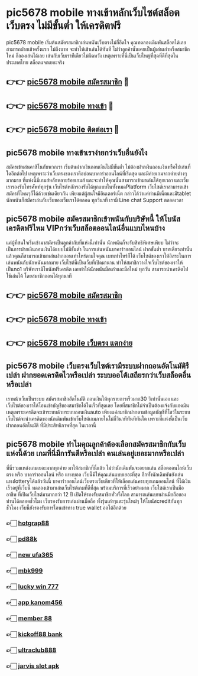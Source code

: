 # pic5678 mobile ทางเข้าหลักเว็บไซต์สล็อตเว็บตรง ไม่มีขั้นต่ำ ให้เครดิตฟรี

pic5678 mobile เริ่มต้นสมัครสมาชิกเล่นพนันเว็บตรงไม่กี่อึดใจ คุณทดลองเดิมพันสล็อตได้เลยสามารถฝากเข้าครั้งแรก ไม่ถึงบาท จะทำให้เข้าเล่นได้ทันที ไม่ว่าลูกค้านั้นเคยเป็นผู้เล่นเก่าหรือสมาชิกใหม่ ก็ลองเล่นได้เลย เล่นกับเว็บเราทีเดียวไม่ผิดหวัง เหตุเพราะที่นี่เป็นเว็บใหญ่ที่สุดที่ดีที่สุดในประเทศไทย สล็อตแจกเยอะจริง

## 👉👉 [pic5678 mobile สมัครสมาชิก](https://bit.ly/3Ckzg5n) 🎰
## 👉👉 [pic5678 mobile ทางเข้า](https://bit.ly/3Ckzg5n) 🎰
## 👉👉 [pic5678 mobile ติดต่อเรา](https://bit.ly/3Ckzg5n) 🎰

## pic5678 mobile ทางเข้าเราง่ายกว่าเว็บอื่นยังไง
สมัครเข้าเล่นคาสิโนกับพวกเรา เริ่มต้นฝากเงินถอนเงินไม่มีขั้นต่ำ ไม่ต้องฝากเงินถอนเงินหรือไปเล่นที่ใดอีกต่อไป เหตุเพราะว่าเว็บตรงของเราคือบ่อนบาคาร่าออนไลน์ที่เริ่ดสุด และมีค่ายเกมจากค่ายต่างๆมากมาย ที่แห่งนี้มีเกมส์หลักหลายร้อยเกมส์ และจะทำให้คุณนั้นสามารถเข้ามาเล่นได้ทุกเวลา และเว็บเรารองรับโทรศัพท์ทุกรุ่น เว็บไซต์หลักรองรับได้ทุกแบบในทั้งหมดPlatform เว็บไซต์เราสามารถเข้าสมัครที่ไหนๆก็ได้ด้วยเช่นเดียวกัน เพียงแต่ผู้สนใจมีอินเตอร์เน็ต กล่าวได้ว่าแค่ท่านมีเน็ตและมีtablet นักพนันก็สมัครเล่นกับเว็บของเว็บเราได้ตลอด ทุกวินาที เรามี Line chat Support ตลอดเวลา

## pic5678 mobile สมัครสมาชิกเข้าพนันกับบริษัทนี้ ให้โบนัสเครดิตฟรีไหม VIPกว่าเว็บสล็อตออนไลน์อื่นแบบไหนบ้าง
แค่ผู้ที่สนใจเริ่มเข้ามาสมัครเป็นลูกค้ากับที่แห่งนี้เท่านั้น นักพนันก็จะรับสิทธิพิเศษเพียบ ไม่ว่าจะเป็นการฝากเงินถอนเงินได้แบบไม่มีขั้นต่ำ ในการเล่นพนันบาคาร่าออนไลน์ ฝากขั้นต่ำ บาทเดียวเท่านั้น แล้วคุณก็สามารถเข้ามาเล่นฝากถอนเท่าไหร่ตามใจคุณ เบทเท่าไหร่ก็ได้ เว็บไซต์ของเราให้อิสระในการเล่นพนันกับนักพนันมากมาย เว็บไซต์นี้เป็นเว็บที่เปิดมานาน ทำให้สมาชิกวางใจเว็บไซต์ของเราให้เป็นno1 บริษัทเรามีโบนัสฟรีเครดิต เลยทำให้นักพนันมือเก่าและมือใหม่ ทุกวัน สามารถนำเครดิตไปใช้เล่นได้ โดยสมาชิกถอนได้ทุกนาที

## 👉👉 [pic5678 mobile สมัครสมาชิก](https://bit.ly/3Ckzg5n)
## 👉👉 [pic5678 mobile ทางเข้า](https://bit.ly/3Ckzg5n)
## 👉👉 [pic5678 mobile เว็บตรง แตกง่าย](https://bit.ly/3Ckzg5n)

## pic5678 mobile เว็บตรงเว็บไซต์เรามีระบบฝากถอนอัตโนมัติรึเปล่า ฝากยอดเครดิตไวหรือเปล่า ระบบออโต้เสถียรกว่าเว็บสล็อตอื่นหรือเปล่า
เราหน้าเว็บเป็นระบบ สมัครสมาชิกอัตโนมัติ ถอนเงินให้ทุกรายการเร็วมาก30 วิเท่านั้นเอง และเว็บไซต์ของเราได้โอนเข้าบัญชีของสมาชิกได้ในเร็วที่สุดเลย โดยที่สมาชิกไม่จำเป็นต้องแจ้งกับแอดมิน เหตุเพราะเครดิตจะเข้าระบบด้วยระบบถอนเงินauto เพียงแค่สมาชิกฝากตามข้อมูลบัญชีที่โชว์ในระบบ เว็บไซต์จะนำเครดิตของนักเดิมพันเข้าเว็บไซต์เกมภายในไม่กี่วินาทีทันทีทันใด เพราะที่แห่งนี้เป็นเว็บฝากถอนอัตโนมัติ ที่มีประสิทธิภาพที่สุด ในเวลานี้

## pic5678 mobile ทำไมคุณลูกค้าต้องเลือกสมัครสมาชิกกับเว็บแห่งนี้ด้วย เกมที่นี่มีการันตีหรือเปล่า คนเล่นอยู่เยอะมากหรือเปล่า
ที่นี่รวมแหล่งเกมเยอะมากทุกค่าย มาให้สมาชิกที่นี่แล้ว ไม่ว่านักเดิมพันจะอยากเล่น สล็อตออนไลน์เว็บตรง หรือ บาคาร่าออนไลน์ หรือ แทงบอล เว็บนี้มีให้คุณเล่นแบบเยอะที่สุด อีกทั้งนักเดิมพันยังเล่นแทงlotteryได้แล้ววันนี้ บาคาร่าออนไลน์เว็บตรงเว็บเดียวที่ให้เลือกเล่นครบทุกเกมออนไลน์ ที่ได้เงินเร็วอยู่ที่เว็บนี้ ทดลองเข้ามาเล่นเว็บไซต์เกมที่ดีที่สุด พร้อมบริการที่เร็วอย่างมาก เว็บไซต์เราเป็นมืออาชีพ ที่เปิดเว็บไซต์มามากกว่า 12 ปี เปิดให้รองรับสมาชิกทั่วทั้งโลก สามารถเล่นเบทผ่านมือถือของท่านได้ตลอดชั่วโมง เว็บรองรับการเล่นผ่านมือถือ ทั้งรุ่นเก่าๆและรุ่นใหม่ๆ ให้โบนัสcreditกันทุกชั่วโมง เว็บนี้ยังรองรับการโอนเข้าทาง true wallet ออโต้อีกด้วย

### 👉🏻 [hotgrap88](https://atom.io/packages/hotgrap88)
### 👉🏻 [pd88k](https://atom.io/packages/pd88k)
### 👉🏻 [new ufa365](https://atom.io/packages/newufa365)
### 👉🏻 [mbk999](https://atom.io/packages/mbk999)
### 👉🏻 [lucky win 777](https://atom.io/packages/luckywin777)
### 👉🏻 [app kanom456](https://atom.io/packages/appkanom456)
### 👉🏻 [member 88](https://atom.io/packages/member88)
### 👉🏻 [kickoff88 bank](https://atom.io/packages/kickoff88bank)
### 👉🏻 [ultraclub888](https://atom.io/packages/ultraclub888)
### 👉🏻 [jarvis slot apk](https://atom.io/packages/jarvisslotapk)
